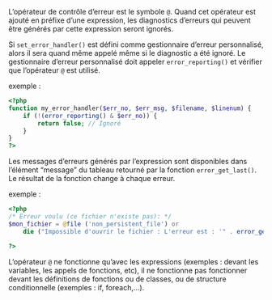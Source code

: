 L’opérateur de contrôle d’erreur est le symbole ```@```. Quand cet opérateur est ajouté en préfixe d’une expression, les diagnostics d’erreurs qui peuvent être générés par cette expression seront ignorés.

Si ```set_error_handler()``` est défini comme gestionnaire d’erreur personnalisé, alors il sera quand même appelé même si le diagnostic a été ignoré. Le gestionnaire d’erreur personnalisé doit appeler ```error_reporting()``` et vérifier que l’opérateur ```@``` est utilisé.

exemple :

``` php
<?php
function my_error_handler($err_no, $err_msg, $filename, $linenum) {
    if (!(error_reporting() & $err_no)) {
        return false; // Ignoré
    }
}
?>
```

Les messages d’erreurs générés par l’expression sont disponibles dans l’élément “message” du tableau retourné par la fonction ```error_get_last()```. Le résultat de la fonction change à chaque erreur.

exemple :

``` php
<?php
/* Erreur voulu (ce fichier n'existe pas): */
$mon_fichier = @file ('non_persistent_file') or
    die ("Impossible d'ouvrir le fichier : L'erreur est : '" . error_get_last()['message'] . "'");

?>
```

L’opérateur ```@``` ne fonctionne qu’avec les expressions (exemples : devant les variables, les appels de fonctions, etc), il ne fonctionne pas fonctionner devant les définitions de fonctions ou de classes, ou de structure conditionnelle (exemples : if, foreach,...).
